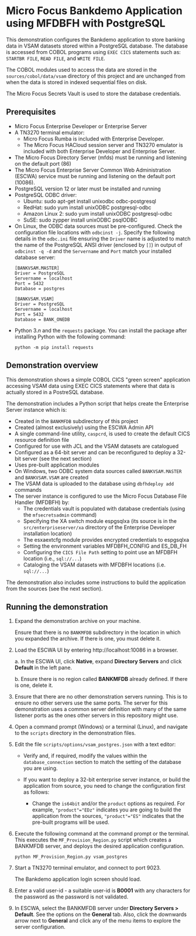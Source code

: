 # Micro Focus Bankdemo Application using MFDBFH with PostgreSQL
This demonstration configures the Bankdemo application to store banking data in VSAM datasets stored within a PostgreSQL database. The database is accessed from COBOL programs using `EXEC CICS` statements such as: `STARTBR FILE`, `READ FILE`, and `WRITE FILE`. 

The COBOL modules used to access the data are stored in the `sources/cobol/data/vsam` directory of this project and are unchanged from when the data is stored in indexed sequential files on disk.

The Micro Focus Secrets Vault is used to store the database credentials.

## Prerequisites
- Micro Focus Enterprise Developer or Enterprise Server
- A TN3270 terminal emulator:
   - Micro Focus Rumba is included with Enterprise Developer. 
   - The Micro Focus HACloud session server and TN3270 emulator is included with both Enterprise Developer and Enterprise Server.
- The Micro Focus Directory Server (mfds) must be running and listening on the default port (86)
- The Micro Focus Enterprise Server Common Web Administration (ESCWA) service must be running and listening on the default port (10086).
- PostgreSQL version 12 or later must be installed and running
- PostgreSQL ODBC driver: 
   - Ubuntu: sudo apt-get install unixodbc odbc-postgresql
   - RedHat: sudo yum install unixODBC postgresql-odbc
   - Amazon Linux 2: sudo yum install unixODBC postgresql-odbc
   - SuSE: sudo zypper install unixODBC psqlODBC
- On Linux, the ODBC data sources must be pre-configured. Check the configuration file locations with `odbcinst -j`. 
  Specify the following details in the `odbc.ini` file ensuring the `Driver` name is adjusted to match the name of 
  the PostgreSQL ANSI driver (enclosed by `[]`) in output of `odbcinst -q -d` and the `Servername` and `Port` match 
  your installed database server:
    ```
    [BANKVSAM.MASTER] 
    Driver = PostgreSQL
    Servername = localhost
    Port = 5432
    Database = postgres
    
    [BANKVSAM.VSAM] 
    Driver = PostgreSQL
    Servername = localhost
    Port = 5432
    Database = BANK_ONEDB
    ```
- Python 3.*n* and the `requests` package. You can install the package after installing Python with the following command: 
  ```
  python -m pip install requests
  ```

## Demonstration overview
This demonstration shows a simple COBOL CICS "green screen" application accessing VSAM data using EXEC CICS statements where that data is actually stored in a PostreSQL database. 

The demonstration includes a Python script that helps create the Enterprise Server instance which is:

   - Created in the `BANKMFDB` subdirectory of this project
   - Created (almost exclusively) using the ESCWA Admin API
   - A single command-line utility, `caspcrd`, is used to create the default CICS resource definition file
   - Configured for use with JCL and the VSAM datasets are catalogued 
   - Configured as a 64-bit server and can be reconfigured to deploy a 32-bit server (see the next section)
   - Uses pre-built application modules
   - On Windows, two ODBC system data sources called `BANKVSAM.MASTER` and `BANKVSAM.VSAM` are created
   - The VSAM data is uploaded to the database using `dbfhdeploy add` commands 
   - The server instance is configured to use the Micro Focus Database File Handler (MFDBFH) by:
       - The credentials vault is populated with database credentials (using the `mfsecretsadmin` command)
        - Specifying the XA switch module espgsqlxa (its source is in the `src/enterpriseserver/xa` directory of the Enterprise Developer installation location)
       - The esxaextcfg module provides encrypted credentials to espgsqlxa        
        - Setting the environment variables MFDBFH_CONFIG and ES_DB_FH
        - Configuring the `CICS File Path` setting to point use an MFDBFH location (i.e., `sql://...`)
        - Cataloging the VSAM datasets with MFDBFH locations (i.e. `sql://...`)

The demonstration also includes some instructions to build the application from the sources (see the next section).


## Running the demonstration
1. Expand the demonstration archive on your machine.
 
   Ensure that there is no `BANKMFDB` subdirectory in the location in which you expanded the archive. If there is one, you must delete it.
2. Load the ESCWA UI by entering http://localhost:10086 in a browser. 

   a. In the ESCWA UI, click **Native**, expand **Directory Servers** and click **Default** in the left pane.

   b. Ensure there is no region called **BANKMFDB** already defined. If there is one, delete it.

3. Ensure that there are no other demonstration servers running. This is to ensure no other servers use the same ports. The server for this demonstration uses a common server definition with many of the same listener ports as the ones other servers in this repository might use.
4. Open a command prompt (Windows) or a terminal (Linux), and navigate to the `scripts` directory in the demonstration files.
5. Edit the file `scripts/options/vsam_postgres.json` with a text editor:

    - Verify and, if required, modify the values within the `database_connection` section to match the setting of the database you are using.
    
    - If you want to deploy a 32-bit enterprise server instance, or build the application from source, you need to change the configuration first as follows:
      - Change the `is64bit` and/or the `product` options as required. For example, `"product"="EDz"` indicates you are going to build the application from the sources, `"product"="ES"` indicates that the pre-built programs will be used.

5. Execute the following command at the command prompt or the terminal. This executes the `MF_Provision_Region.py` script which creates a BANKMFDB server, and deploys the desired application configuration.

    ```
    python MF_Provision_Region.py vsam_postgres
    ```

6. Start a TN3270 terminal emulator, and connect to port 9023. 

   The Bankdemo application login screen should load.

7. Enter a valid user-id - a suitable user-id is **B0001** with any characters for the password as the password is not validated.

8. In ESCWA, select the BANKMFDB server under **Directory Servers > Default**. See the options on the **General** tab. Also, click the downwards arrow next to **General** and click any of the menu items to explore the server configuration.
    
